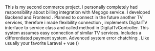 This is my second commerce project. I personally completely had responsibility about billing integration with Megogo service. I developed Backend and Frontend . Planned to connect in the future another TV services, therefore i made flexibility connection , implements DigitalTV interface to service class and called method in DigitalTvController. This system assumes easy connection of similar TV services. Includes a differentiated payment system. Advenced system error chatching . 
Like usually your favorite Laravel + vue )) 

